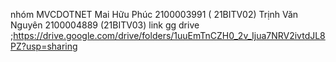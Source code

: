 nhóm MVCDOTNET 
Mai Hữu Phúc 2100003991 ( 21BITV02)
Trịnh Văn Nguyên 2100004889 (21BITV03)
link gg drive ;https://drive.google.com/drive/folders/1uuEmTnCZH0_2v_Ijua7NRV2ivtdJL8PZ?usp=sharing
